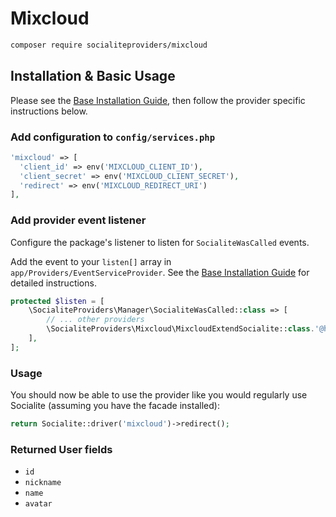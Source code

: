 # Mixcloud

```bash
composer require socialiteproviders/mixcloud
```

## Installation & Basic Usage

Please see the [Base Installation Guide](https://socialiteproviders.com/usage/), then follow the provider specific instructions below.

### Add configuration to `config/services.php`

```php
'mixcloud' => [    
  'client_id' => env('MIXCLOUD_CLIENT_ID'),  
  'client_secret' => env('MIXCLOUD_CLIENT_SECRET'),  
  'redirect' => env('MIXCLOUD_REDIRECT_URI') 
],
```

### Add provider event listener

Configure the package's listener to listen for `SocialiteWasCalled` events.

Add the event to your `listen[]` array in `app/Providers/EventServiceProvider`. See the [Base Installation Guide](https://socialiteproviders.com/usage/) for detailed instructions.

```php
protected $listen = [
    \SocialiteProviders\Manager\SocialiteWasCalled::class => [
        // ... other providers
        \SocialiteProviders\Mixcloud\MixcloudExtendSocialite::class.'@handle',
    ],
];
```

### Usage

You should now be able to use the provider like you would regularly use Socialite (assuming you have the facade installed):

```php
return Socialite::driver('mixcloud')->redirect();
```

### Returned User fields

- ``id``
- ``nickname``
- ``name``
- ``avatar``
